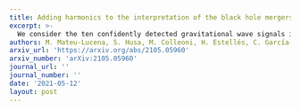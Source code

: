 ```yaml
---
title: Adding harmonics to the interpretation of the black hole mergers of GWTC-1
excerpt: >-
  We consider the ten confidently detected gravitational wave signals in the GWTC-1 catalog which are consistent with mergers of binary black hole systems, and re-analyze them with waveform models that contain subdominant spherical harmonic modes. This analysis is based on the current (fourth) generation of the IMRPhenom family of phenomenological waveform models, which consists of the IMRPhenomX frequency-domain models and the IMRPhenomT time-domain models.
authors: M. Mateu-Lucena, S. Husa, M. Colleoni, H. Estellés, C. García-Quirós, David Keitel, M. de Lluc Planas, A. Ramos-Buades
arxiv_url: 'https://arxiv.org/abs/2105.05960'
arxiv_number: 'arXiv:2105.05960'
journal_url: ''
journal_number: '' 
date: '2021-05-12'
layout: post
---
```

